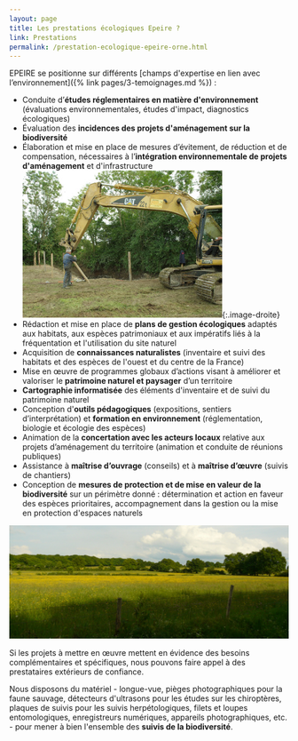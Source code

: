 ```yaml
---
layout: page
title: Les prestations écologiques Epeire ?
link: Prestations
permalink: /prestation-ecologique-epeire-orne.html
---
```


EPEIRE se positionne sur différents [champs d'expertise en lien avec l’environnement]({% link pages/3-temoignages.md %})&nbsp;:

- Conduite d’**études réglementaires en matière d'environnement** (évaluations environnementales, études d'impact, diagnostics écologiques)
- Évaluation des **incidences des projets d'aménagement sur la biodiversité**
- Élaboration et mise en place de mesures d’évitement, de réduction et de compensation, nécessaires à l’**intégration environnementale de projets d'aménagement** et d'infrastructure
![Travaux sites naturels](/images/travaux-1.jpg "Travaux sites naturels"){:.image-droite}
- Rédaction et mise en place de **plans de gestion écologiques** adaptés aux habitats, aux espèces patrimoniaux et aux impératifs liés à la fréquentation et l'utilisation du site naturel
- Acquisition de **connaissances naturalistes** (inventaire et suivi des habitats et des espèces de l'ouest et du centre de la France)
- Mise en œuvre de programmes globaux d’actions visant à améliorer et valoriser le **patrimoine naturel et paysager** d’un territoire
- **Cartographie informatisée** des éléments d'inventaire et de suivi du patrimoine naturel
- Conception d'**outils pédagogiques** (expositions, sentiers d’interprétation) et **formation en environnement** (réglementation, biologie et écologie des espèces)
- Animation de la **concertation avec les acteurs locaux** relative aux projets d’aménagement du territoire (animation et conduite de réunions publiques)
- Assistance à **maîtrise d’ouvrage** (conseils) et à **maîtrise d’œuvre** (suivis de chantiers)
- Conception de **mesures de protection et de mise en valeur de la biodiversité** sur un périmètre donné : détermination et action en faveur des espèces prioritaires, accompagnement dans la gestion ou la mise en protection d'espaces naturels

![Améngalement écologie biodiversité](/images/plaine-1.jpg "Améngalement écologie biodiversité")

Si les projets à mettre en œuvre mettent en évidence des besoins complémentaires et spécifiques, nous pouvons faire appel à des prestataires extérieurs de confiance.

Nous disposons du matériel - longue-vue, pièges photographiques pour la faune sauvage, détecteurs d'ultrasons pour les études sur les chiroptères, plaques de suivis pour les suivis herpétologiques, filets et loupes entomologiques, enregistreurs numériques, appareils photographiques, etc. - pour mener à bien l'ensemble des **suivis de la biodiversité**.
